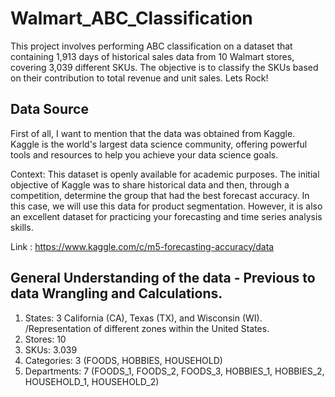 # Walmart_ABC_Classification
This project involves performing ABC classification on a dataset that containing 1,913 days of historical sales data from 10 Walmart stores, covering 3,039 different SKUs. The objective is to classify the SKUs based on their contribution to total revenue and unit sales. Lets Rock!

## Data Source

First of all, I want to mention that the data was obtained from Kaggle. Kaggle is the world's largest data science community, offering powerful tools and resources to help you achieve your data science goals.

Context: This dataset is openly available for academic purposes. The initial objective of Kaggle was to share historical data and then, through a competition, determine the group that had the best forecast accuracy. In this case, we will use this data for product segmentation. However, it is also an excellent dataset for practicing your forecasting and time series analysis skills.

Link : https://www.kaggle.com/c/m5-forecasting-accuracy/data

## General Understanding of the data - Previous to data Wrangling and Calculations.

1. States: 3 California (CA), Texas (TX), and Wisconsin (WI). /Representation of different zones within the United States.
2. Stores: 10
3. SKUs: 3.039
4. Categories: 3 (FOODS, HOBBIES, HOUSEHOLD)
5. Departments: 7 (FOODS_1, FOODS_2, FOODS_3, HOBBIES_1, HOBBIES_2, HOUSEHOLD_1, HOUSEHOLD_2)

